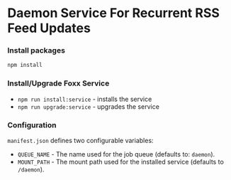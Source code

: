 # Daemon Service For Recurrent RSS Feed Updates

### Install packages

```sh
npm install
```

### Install/Upgrade Foxx Service

- `npm run install:service` - installs the service
- `npm run upgrade:service` - upgrades the service

### Configuration

`manifest.json` defines two configurable variables:

- `QUEUE_NAME` - The name used for the job queue (defaults to: `daemon`).
- `MOUNT_PATH` - The mount path used for the installed service (defaults to `/daemon`).
